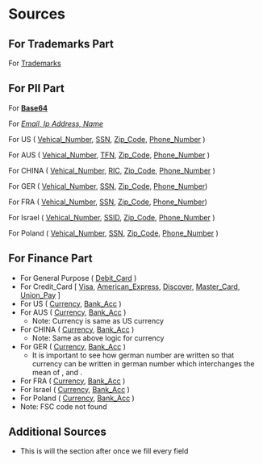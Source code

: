 # Sources

## For Trademarks Part

For [Trademarks](https://stackoverflow.com/questions/15162590/regex-to-validate-company-names)

## For PII Part

For **[Base64](https://www.baeldung.com/linux/base64-find-string-regex)**

For *[Email, Ip Address, Name](https://github.com/sid34protectonce/pii/blob/main/rules.json)*

For US ( [Vehical_Number](https://forums.phpfreaks.com/topic/124660-us-car-vin-regex/),  [SSN](https://ihateregex.io/expr/ssn/),  [Zip_Code](https://www.oreilly.com/library/view/regular-expressions-cookbook/9781449327453/ch04s14.html#:~:text=You%20need%20to%20validate%20a,123456789%20%2C%20or%201234%2D56789%20.), [Phone_Number](https://stackoverflow.com/questions/9776231/regular-expression-to-validate-us-phone-numbers) )

For AUS ( [Vehical_Number](https://www.regextester.com/99587), [TFN](https://support.milyli.com/docs/resources/regex/government-regex), [Zip_Code](https://gist.github.com/jamesbar2/1c677c22df8f21e869cca7e439fc3f5b), [Phone_Number](https://manual.limesurvey.org/Using_regular_expressions#:~:text=555555555-,Australian%20phone%20numbers,0412%20345%20678) )

For CHINA ( [Vehical_Number](https://chat.openai.com/), [RIC](https://success.myshn.net/Skyhigh_Data_Loss_Prevention/Data_Identifiers/Asia-Pacific_Personal_Identity), [Zip_Code](https://gist.github.com/jamesbar2/1c677c22df8f21e869cca7e439fc3f5b), [Phone_Number](https://stackoverflow.com/questions/62423690/how-to-validate-a-chinese-phone-number-with-regex) )

For GER ( [Vehical_Number](https://www.etl-tools.com/regular-expressions/is-german-car-license-plate.html), [SSN](https://success.myshn.net/Skyhigh_Data_Loss_Prevention/Data_Identifiers/European_Personal_Identity), [Zip_Code](https://gist.github.com/jamesbar2/1c677c22df8f21e869cca7e439fc3f5b), [Phone_Number](https://www.regextester.com/108528))

For FRA ( [Vehical_Number](https://stackoverflow.com/questions/37855766/javascript-regular-expression-to-match-french-licence-plates), [SSN](https://gist.github.com/tonipanacek/65cf3c6596711c30045c67048e5debae), [Zip_Code](https://gist.github.com/jamesbar2/1c677c22df8f21e869cca7e439fc3f5b), [Phone_Number](https://regexr.com/39a2p))

For Israel ( [Vehical_Number](https://en.wikipedia.org/wiki/Vehicle_registration_plates_of_Israel), [SSID](https://www.regextester.com/104923), [Zip_Code](https://gist.github.com/jamesbar2/1c677c22df8f21e869cca7e439fc3f5b), [Phone_Number](https://stackoverflow.com/questions/34556308/how-to-validate-israeli-phone-number) )

For Poland ( [Vehical_Number](https://en.wikipedia.org/wiki/Vehicle_registration_plates_of_Poland), [SSN](https://knowledge.broadcom.com/external/article/169453/default-polish-social-security-number-da.html), [Zip_Code](https://gist.github.com/jamesbar2/1c677c22df8f21e869cca7e439fc3f5b), [Phone_Number](https://stackoverflow.com/questions/45281440/regular-expression-for-a-polish-phone-number) )

## For Finance Part

* For General Purpose ( [Debit_Card](https://debugpointer.com/regex/regex-for-debit-card) )
* For Credit_Card [ [Visa](https://regexlib.com/Search.aspx?k=debit+card&c=-1&m=-1&ps=20),  [American_Express](https://stackoverflow.com/questions/72768/how-do-you-detect-credit-card-type-based-on-number), [Discover](https://stackoverflow.com/questions/9315647/regex-credit-card-number-tests), [Master_Card](https://stackoverflow.com/questions/9315647/regex-credit-card-number-tests), [Union_Pay](https://docs.trellix.com/bundle/data-loss-prevention-11.10.x-classification-definitions-reference-guide/page/GUID-B8D29ECE-E70A-401E-B18D-B773F4FF71ED.html) ]
* For US ( [Currency](https://stackoverflow.com/questions/354044/what-is-the-best-u-s-currency-regex),  [Bank_Acc](https://www.regextester.com/102911) )
* For AUS ( [Currency](https://stackoverflow.com/questions/354044/what-is-the-best-u-s-currency-regex), [Bank_Acc](https://stackoverflow.com/questions/43132076/regular-expression-to-validate-an-australian-bank-bsb-number-xxx-xxx) )
  * Note: Currency is same as US currency
* For CHINA ( [Currency](https://stackoverflow.com/questions/354044/what-is-the-best-u-s-currency-regex), [Bank_Acc](https://www.remitbee.com/help/swiftibanbank-code-requirements/bank-requirement-china) )
  * Note: Same as above logic for currency
* For GER ( [Currency](https://stackoverflow.com/questions/28360966/regular-expression-to-match-german-number), [Bank_Acc](http://ht5ifv.serprest.pt/extensions/tools/IBAN/index.html) )
  * It is important to see how german number are written so that currency can be written in german number which interchanges the mean of , and .
* For FRA ( [Currency](https://stackoverflow.com/questions/28360966/regular-expression-to-match-german-number), [Bank_Acc](https://docs.oracle.com/cd/E18727_01/doc.121/e13483/T359831T498954.htm) )
* For Israel ( [Currency](https://stackoverflow.com/questions/354044/what-is-the-best-u-s-currency-regex), [Bank_Acc](https://learn.microsoft.com/en-us/purview/sit-defn-israel-bank-account-number) )
* For Poland ( [Currency](https://stackoverflow.com/questions/354044/what-is-the-best-u-s-currency-regex), [Bank_Acc](https://docs.oracle.com/cd/E18727_01/doc.121/e13483/T359831T498954.htm) )
* Note: FSC code not found

## Additional Sources

* This is will the section after once we fill every field

